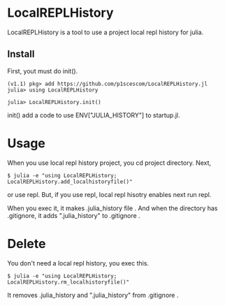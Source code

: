 # LocalREPLHistory

LocalREPLHistory is a tool to use a project local repl history for julia.

## Install 

First, yout must do init().

```
(v1.1) pkg> add https://github.com/p1scescom/LocalREPLHistory.jl
julia> using LocalREPLHistory

julia> LocalREPLHistory.init()
```

init() add a code to use ENV["JULIA_HISTORY"] to startup.jl.

# Usage

When you use local repl history project, you cd project directory.
Next,

```
$ julia -e "using LocalREPLHistory; LocalREPLHistory.add_localhistoryfile()"
```

or use repl.
But, if you use repl, local repl hisotry enables next run repl.

When you exec it, it makes .julia_history file .
And when the directory has .gitignore, it adds ".julia_history" to .gitignore .

# Delete

You don't need a local repl history, you exec this.

```
$ julia -e "using LocalREPLHistory; LocalREPLHistory.rm_localhistoryfile()"
```

It removes .julia_history and ".julia_history" from .gitignore .
